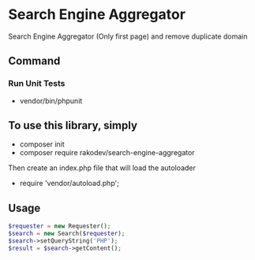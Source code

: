 Search Engine Aggregator
=========================

Search Engine Aggregator (Only first page) and remove duplicate domain

Command
--------
### Run Unit Tests
* vendor/bin/phpunit

To use this library, simply
--------

* composer init
* composer require rakodev/search-engine-aggregator

Then create an index.php file that will load the autoloader

* require 'vendor/autoload.php';

Usage
-------
```php
$requester = new Requester();
$search = new Search($requester);
$search->setQueryString('PHP');
$result = $search->getContent();
```
